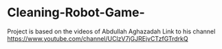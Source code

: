 # Cleaning-Robot-Game-
Project is based on the videos of Abdullah Aghazadah
Link to his channel 
https://www.youtube.com/channel/UClzV7jGJREjvCTzfGTrdrkQ
